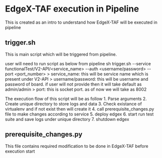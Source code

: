 # EdgeX-TAF execution in Pipeline

This is created as an intro to understand how EdgeX-TAF will be executed in pipeline

## trigger.sh

This is main script which will be triggered from pipeline.

user will need to run script as below from pipeline
   sh trigger.sh --service functionalTest/V2-API/<service_name> --auth <username/password> --port <port_number>
      > service_name: this will be service name which is present under V2-API
      > username/password: this will be username and password of board. if user will not provide then it will
                           take default as admin/admin
      > port: this is socket port. as of now we will take as 8002


The execution flow of this script will be as follow
      1. Parse arguments
      2. Create unique directory to store logs and data
      3. Check existance of virtualenv and if not exist then will create it
      4. call prerequisite_changes.py file to make changes according to service
      5. deploy edgex
      6. start run test suite and save logs under unique directory
      7. shutdown edgex

## prerequisite_changes.py

This file contains required modification to be done in EdgeX-TAF before execution start
